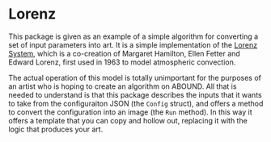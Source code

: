 # Lorenz

This package is given as an example of a simple algorithm for converting
a set of input parameters into art. It is a simple implementation of the
[Lorenz System](https://en.wikipedia.org/wiki/Lorenz_system), which is
a co-creation of Margaret Hamilton, Ellen Fetter and
Edward Lorenz, first used in 1963 to model atmospheric convection.

The actual operation of this model is totally unimportant for the purposes
of an artist who is hoping to create an algorithm on ABOUND. All that is
needed to understand is that this package describes the inputs that it wants
to take from the configuraiton JSON (the `Config` struct), and offers a method
to convert the configuration into an image (the `Run` method). In this way
it offers a template that you can copy and hollow out, replacing it
with the logic that produces your art.
